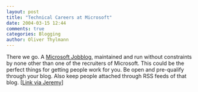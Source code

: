 ```yaml
---
layout: post
title: "Technical Careers at Microsoft"
date: 2004-03-15 12:44
comments: true
categories: Blogging
author: Oliver Thylmann
---
```



There we go. A [Microsoft Jobblog](http://weblogs.asp.net/jobsblog/), maintained and run without constraints by none other than one of the recruiters of Microsoft. This could be the perfect things for getting people work for you. Be open and pre-qualify through your blog. Also keep people attached through RSS feeds of that blog. [[Link via Jeremy](http://www.ensight.org/archives/2004/03/12/microsoft_techjobs_blog.html)] 


